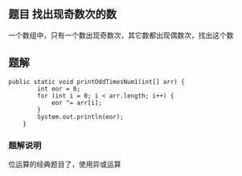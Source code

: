 ## 题目 找出现奇数次的数

一个数组中，只有一个数出现奇数次，其它数都出现偶数次，找出这个数

## 题解
```
public static void printOddTimesNum1(int[] arr) {
		int eor = 0;
		for (int i = 0; i < arr.length; i++) {
			eor ^= arr[i];
		}
		System.out.println(eor);
	}
```
### 题解说明
位运算的经典题目了，使用异或运算